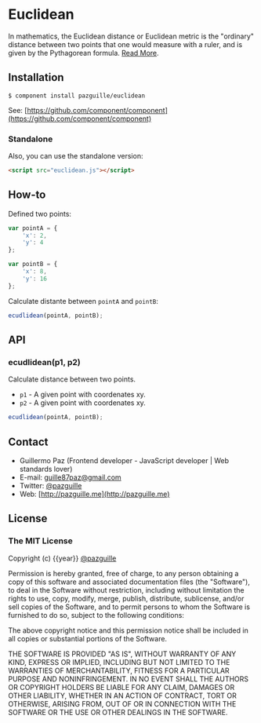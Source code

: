 # Euclidean

In mathematics, the Euclidean distance or Euclidean metric is the "ordinary" distance between two points that one would measure with a ruler, and is given by the Pythagorean formula. [Read More](http://en.wikipedia.org/wiki/Euclidean_distance).

## Installation

    $ component install pazguille/euclidean

See: [https://github.com/component/component](https://github.com/component/component)

### Standalone
Also, you can use the standalone version:
```html
<script src="euclidean.js"></script>
```

## How-to
Defined two points:
```js
var pointA = {
    'x': 2,
    'y': 4
};

var pointB = {
    'x': 8,
    'y': 16
};
```

Calculate distante between `pointA` and `pointB`:
```js
ecudlidean(pointA, pointB);
```

## API

### ecudlidean(p1, p2)
Calculate distance between two points.
- `p1` - A given point with coordenates xy.
- `p2` - A given point with coordenates xy.

```js
ecudlidean(pointA, pointB);
```

## Contact
- Guillermo Paz (Frontend developer - JavaScript developer | Web standards lover)
- E-mail: [guille87paz@gmail.com](mailto:guille87paz@gmail.com)
- Twitter: [@pazguille](http://twitter.com/pazguille)
- Web: [http://pazguille.me](http://pazguille.me)

## License
### The MIT License
Copyright (c) {{year}} [@pazguille](http://twitter.com/pazguille)

Permission is hereby granted, free of charge, to any person obtaining a copy
of this software and associated documentation files (the "Software"), to deal
in the Software without restriction, including without limitation the rights
to use, copy, modify, merge, publish, distribute, sublicense, and/or sell
copies of the Software, and to permit persons to whom the Software is
furnished to do so, subject to the following conditions:

The above copyright notice and this permission notice shall be included in
all copies or substantial portions of the Software.

THE SOFTWARE IS PROVIDED "AS IS", WITHOUT WARRANTY OF ANY KIND, EXPRESS OR
IMPLIED, INCLUDING BUT NOT LIMITED TO THE WARRANTIES OF MERCHANTABILITY,
FITNESS FOR A PARTICULAR PURPOSE AND NONINFRINGEMENT. IN NO EVENT SHALL THE
AUTHORS OR COPYRIGHT HOLDERS BE LIABLE FOR ANY CLAIM, DAMAGES OR OTHER
LIABILITY, WHETHER IN AN ACTION OF CONTRACT, TORT OR OTHERWISE, ARISING FROM,
OUT OF OR IN CONNECTION WITH THE SOFTWARE OR THE USE OR OTHER DEALINGS IN
THE SOFTWARE.